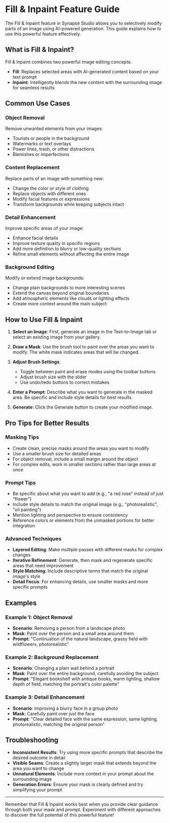 # Fill & Inpaint Feature Guide

The Fill & Inpaint feature in Synapse Studio allows you to selectively modify parts of an image using AI-powered generation. This guide explains how to use this powerful feature effectively.

## What is Fill & Inpaint?

Fill & Inpaint combines two powerful image editing concepts:

- **Fill**: Replaces selected areas with AI-generated content based on your text prompt
- **Inpaint**: Intelligently blends the new content with the surrounding image for seamless results

## Common Use Cases

### Object Removal
Remove unwanted elements from your images:
- Tourists or people in the background
- Watermarks or text overlays
- Power lines, trash, or other distractions
- Blemishes or imperfections

### Content Replacement
Replace parts of an image with something new:
- Change the color or style of clothing
- Replace objects with different ones
- Modify facial features or expressions
- Transform backgrounds while keeping subjects intact

### Detail Enhancement
Improve specific areas of your image:
- Enhance facial details
- Improve texture quality in specific regions
- Add more definition to blurry or low-quality sections
- Refine small elements without affecting the entire image

### Background Editing
Modify or extend image backgrounds:
- Change plain backgrounds to more interesting scenes
- Extend the canvas beyond original boundaries
- Add atmospheric elements like clouds or lighting effects
- Create more context around the main subject

## How to Use Fill & Inpaint

1. **Select an Image**: First, generate an image in the Text-to-Image tab or select an existing image from your gallery.

2. **Draw a Mask**: Use the brush tool to paint over the areas you want to modify. The white mask indicates areas that will be changed.

3. **Adjust Brush Settings**:
   - Toggle between paint and erase modes using the toolbar buttons
   - Adjust brush size with the slider
   - Use undo/redo buttons to correct mistakes

4. **Enter a Prompt**: Describe what you want to generate in the masked area. Be specific and include style details for best results.

5. **Generate**: Click the Generate button to create your modified image.

## Pro Tips for Better Results

### Masking Tips
- Create clean, precise masks around the areas you want to modify
- Use a smaller brush size for detailed areas
- For object removal, include a small margin around the object
- For complex edits, work in smaller sections rather than large areas at once

### Prompt Tips
- Be specific about what you want to add (e.g., "a red rose" instead of just "flower")
- Include style details to match the original image (e.g., "photorealistic", "oil painting")
- Mention lighting and perspective to ensure consistency
- Reference colors or elements from the unmasked portions for better integration

### Advanced Techniques
- **Layered Editing**: Make multiple passes with different masks for complex changes
- **Iterative Refinement**: Generate, then mask and regenerate specific areas that need improvement
- **Style Matching**: Include descriptive terms that match the original image's style
- **Detail Focus**: For enhancing details, use smaller masks and more specific prompts

## Examples

### Example 1: Object Removal
- **Scenario**: Removing a person from a landscape photo
- **Mask**: Paint over the person and a small area around them
- **Prompt**: "Continuation of the natural landscape, grassy field with wildflowers, photorealistic"

### Example 2: Background Replacement
- **Scenario**: Changing a plain wall behind a portrait
- **Mask**: Paint over the entire background, carefully avoiding the subject
- **Prompt**: "Elegant bookshelf with antique books, warm lighting, shallow depth of field, matching the portrait's color palette"

### Example 3: Detail Enhancement
- **Scenario**: Improving a blurry face in a group photo
- **Mask**: Carefully paint over just the face
- **Prompt**: "Clear detailed face with the same expression, same lighting, photorealistic, matching the original person"

## Troubleshooting

- **Inconsistent Results**: Try using more specific prompts that describe the desired outcome in detail
- **Visible Seams**: Create a slightly larger mask that extends beyond the area you want to change
- **Unnatural Elements**: Include more context in your prompt about the surrounding image
- **Generation Errors**: Ensure your mask is clearly defined and try simplifying your prompt

---

Remember that Fill & Inpaint works best when you provide clear guidance through both your mask and prompt. Experiment with different approaches to discover the full potential of this powerful feature!
